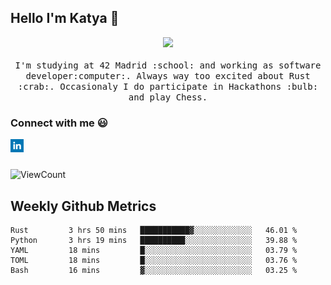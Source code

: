 
## Hello I'm Katya :wave:

<p align="center">
  <img src="https://raw.githubusercontent.com/coderjojo/coderjojo/master/img/github.gif" width=100>
  <br><br>
  <samp>
    I'm studying at 42 Madrid :school: </a> and working as software developer:computer:. Always way too excited about Rust :crab:. Occasionaly I do participate in Hackathons :bulb: and play Chess.
  </samp>
</p>

### Connect with me :smiley:
<a href="https://www.linkedin.com/in/ekaterina-prusakova-b209b494/">
  <img align="left" alt="Katya Prusakova" width="21px" src="https://raw.githubusercontent.com/edent/SuperTinyIcons/099dc12b59179d07d534069bc8551718f786d91a/images/svg/linkedin.svg" />
</a>
<br/><br/>


<!--  ![visitors](https://visitor-badge.glitch.me/badge?page_id=KatyaPrusakova/KatyaPrusakova) -->

![ViewCount](https://views.whatilearened.today/views/github/KatyaPrusakova/views.svg)

## Weekly Github Metrics

<!--START_SECTION:waka-->

```text
Rust         3 hrs 50 mins   ███████████▓░░░░░░░░░░░░░   46.01 %
Python       3 hrs 19 mins   ██████████░░░░░░░░░░░░░░░   39.88 %
YAML         18 mins         █░░░░░░░░░░░░░░░░░░░░░░░░   03.79 %
TOML         18 mins         █░░░░░░░░░░░░░░░░░░░░░░░░   03.76 %
Bash         16 mins         ▓░░░░░░░░░░░░░░░░░░░░░░░░   03.25 %
```

<!--END_SECTION:waka-->